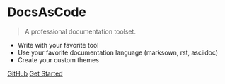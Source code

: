 <!-- _coverpage.md -->

# DocsAsCode

> A professional documentation toolset.

- Write with your favorite tool
- Use your favorite documentation language (marksown, rst, asciidoc)
- Create your custom themes

[GitHub](https://github.com/docascod/DocsAsCode)
[Get Started](#start)
